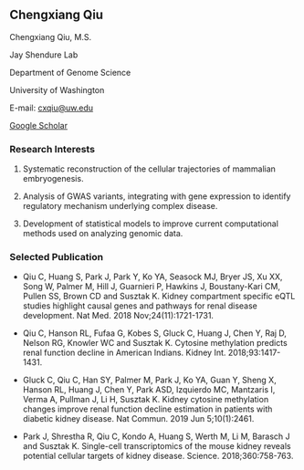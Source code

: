 ## Chengxiang Qiu

Chengxiang Qiu, M.S.   

Jay Shendure Lab 

Department of Genome Science

University of Washington 

E-mail: cxqiu@uw.edu

[Google Scholar](https://scholar.google.com/citations?user=9lIRrzgAAAAJ&hl=en&oi=ao)

### Research Interests
1. Systematic reconstruction of the cellular trajectories of mammalian embryogenesis.

2. Analysis of GWAS variants, integrating with gene expression to identify regulatory mechanism underlying complex disease.

3. Development of statistical models to improve current computational methods used on analyzing genomic data.

### Selected Publication

- Qiu C, Huang S, Park J, Park Y, Ko YA, Seasock MJ, Bryer JS, Xu XX, Song W, Palmer M, Hill J, Guarnieri P, Hawkins J, Boustany-Kari CM, Pullen SS, Brown CD and Susztak K. Kidney compartment specific eQTL studies highlight causal genes and pathways for renal disease development. Nat Med. 2018 Nov;24(11):1721-1731.

- Qiu C, Hanson RL, Fufaa G, Kobes S, Gluck C, Huang J, Chen Y, Raj D, Nelson RG, Knowler WC and Susztak K. Cytosine methylation predicts renal function decline in American Indians. Kidney Int. 2018;93:1417-1431.

- Gluck C, Qiu C, Han SY, Palmer M, Park J, Ko YA, Guan Y, Sheng X, Hanson RL, Huang J, Chen Y, Park ASD, Izquierdo MC, Mantzaris I, Verma A, Pullman J, Li H, Susztak K. Kidney cytosine methylation changes improve renal function decline estimation in patients with diabetic kidney disease. Nat Commun. 2019 Jun 5;10(1):2461.

- Park J, Shrestha R, Qiu C, Kondo A, Huang S, Werth M, Li M, Barasch J and Susztak K. Single-cell transcriptomics of the mouse kidney reveals potential cellular targets of kidney disease. Science. 2018;360:758-763.


